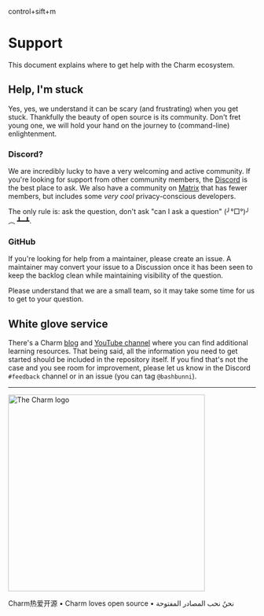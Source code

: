  control+sift+m 
 # Support

This document explains where to get help with the Charm ecosystem.

## Help, I'm stuck

Yes, yes, we understand it can be scary (and frustrating) when you get stuck.
Thankfully the beauty of open source is its community. Don't fret young one, we
will hold your hand on the journey to (command-line) enlightenment.

### Discord?

We are incredibly lucky to have a very welcoming and active community. If
you're looking for support from other community members, the
[Discord](https://charm.sh/chat) is the best place to ask. We also have a
community on [Matrix](https://charm.sh/matrix) that has fewer members, but
includes some *very cool* privacy-conscious developers.

The only rule is: ask the question, don't ask "can I ask a question" (╯°□°)╯︵ ┻━┻.

### GitHub

If you're looking for help from a maintainer, please create an issue. A
maintainer may convert your issue to a Discussion once it has been seen to
keep the backlog clean while maintaining visibility of the question. 

Please understand that we are a small team, so it may take some time for us to
get to your question.

## White glove service

There's a Charm [blog](https://charm.sh/blog) and  [YouTube
channel](https://charm.sh/yt) where you can find additional learning resources.
That being said, all the information you need to get started should be included
in the repository itself. If you find that's not the case and you see room for
improvement, please let us know in the Discord `#feedback` channel or in an
issue (you can tag `@bashbunni`).

---

<a href="https://charm.sh/"><img alt="The Charm logo" src="https://stuff.charm.sh/charm-badge.jpg" width="400"></a>

Charm热爱开源 • Charm loves open source • نحنُ نحب المصادر المفتوحة
